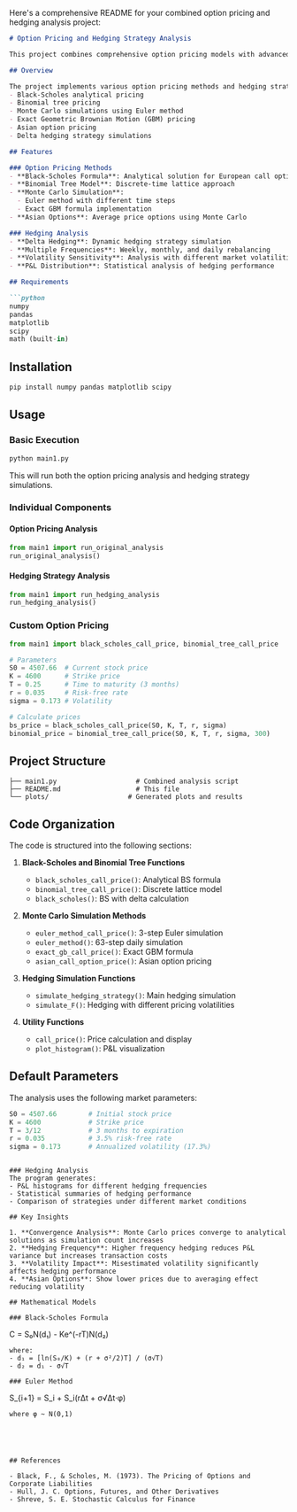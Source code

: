Here's a comprehensive README for your combined option pricing and hedging analysis project:

```markdown
# Option Pricing and Hedging Strategy Analysis

This project combines comprehensive option pricing models with advanced hedging strategy simulations for financial derivatives analysis.

## Overview

The project implements various option pricing methods and hedging strategies, including:
- Black-Scholes analytical pricing
- Binomial tree pricing
- Monte Carlo simulations using Euler method
- Exact Geometric Brownian Motion (GBM) pricing
- Asian option pricing
- Delta hedging strategy simulations

## Features

### Option Pricing Methods
- **Black-Scholes Formula**: Analytical solution for European call options
- **Binomial Tree Model**: Discrete-time lattice approach
- **Monte Carlo Simulation**: 
  - Euler method with different time steps
  - Exact GBM formula implementation
- **Asian Options**: Average price options using Monte Carlo

### Hedging Analysis
- **Delta Hedging**: Dynamic hedging strategy simulation
- **Multiple Frequencies**: Weekly, monthly, and daily rebalancing
- **Volatility Sensitivity**: Analysis with different market volatilities
- **P&L Distribution**: Statistical analysis of hedging performance

## Requirements

```python
numpy
pandas
matplotlib
scipy
math (built-in)
```

## Installation

```bash
pip install numpy pandas matplotlib scipy
```

## Usage

### Basic Execution
```python
python main1.py
```

This will run both the option pricing analysis and hedging strategy simulations.

### Individual Components

#### Option Pricing Analysis
```python
from main1 import run_original_analysis
run_original_analysis()
```

#### Hedging Strategy Analysis
```python
from main1 import run_hedging_analysis
run_hedging_analysis()
```

### Custom Option Pricing
```python
from main1 import black_scholes_call_price, binomial_tree_call_price

# Parameters
S0 = 4507.66  # Current stock price
K = 4600      # Strike price
T = 0.25      # Time to maturity (3 months)
r = 0.035     # Risk-free rate
sigma = 0.173 # Volatility

# Calculate prices
bs_price = black_scholes_call_price(S0, K, T, r, sigma)
binomial_price = binomial_tree_call_price(S0, K, T, r, sigma, 300)
```

## Project Structure

```
├── main1.py                    # Combined analysis script              
├── README.md                   # This file
└── plots/                    # Generated plots and results
```

## Code Organization

The code is structured into the following sections:

1. **Black-Scholes and Binomial Tree Functions**
   - `black_scholes_call_price()`: Analytical BS formula
   - `binomial_tree_call_price()`: Discrete lattice model
   - `black_scholes()`: BS with delta calculation

2. **Monte Carlo Simulation Methods**
   - `euler_method_call_price()`: 3-step Euler simulation
   - `euler_method()`: 63-step daily simulation
   - `exact_gb_call_price()`: Exact GBM formula
   - `asian_call_option_price()`: Asian option pricing

3. **Hedging Simulation Functions**
   - `simulate_hedging_strategy()`: Main hedging simulation
   - `simulate_F()`: Hedging with different pricing volatilities

4. **Utility Functions**
   - `call_price()`: Price calculation and display
   - `plot_histogram()`: P&L visualization

## Default Parameters

The analysis uses the following market parameters:

```python
S0 = 4507.66        # Initial stock price
K = 4600            # Strike price
T = 3/12            # 3 months to expiration
r = 0.035           # 3.5% risk-free rate
sigma = 0.173       # Annualized volatility (17.3%)
```


```

### Hedging Analysis
The program generates:
- P&L histograms for different hedging frequencies
- Statistical summaries of hedging performance
- Comparison of strategies under different market conditions

## Key Insights

1. **Convergence Analysis**: Monte Carlo prices converge to analytical solutions as simulation count increases
2. **Hedging Frequency**: Higher frequency hedging reduces P&L variance but increases transaction costs
3. **Volatility Impact**: Misestimated volatility significantly affects hedging performance
4. **Asian Options**: Show lower prices due to averaging effect reducing volatility

## Mathematical Models

### Black-Scholes Formula
```
C = S₀N(d₁) - Ke^(-rT)N(d₂)
```
where:
- d₁ = [ln(S₀/K) + (r + σ²/2)T] / (σ√T)
- d₂ = d₁ - σ√T

### Euler Method
```
S_{i+1} = S_i + S_i(rΔt + σ√Δt·φ)
```
where φ ~ N(0,1)





## References

- Black, F., & Scholes, M. (1973). The Pricing of Options and Corporate Liabilities
- Hull, J. C. Options, Futures, and Other Derivatives
- Shreve, S. E. Stochastic Calculus for Finance


